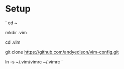 # Setup


` cd ~

mkdir .vim

cd .vim

git clone https://github.com/andyedison/vim-config.git 

ln -s ~/.vim/vimrc ~/.vimrc `
